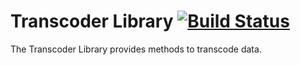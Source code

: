 Transcoder Library [![Build Status](https://travis-ci.org/brainbits/transcoder.png?branch=master)](https://travis-ci.org/brainbits/transcoder)
==================
The Transcoder Library provides methods to transcode data.
